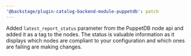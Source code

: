 ```yaml
---
'@backstage/plugin-catalog-backend-module-puppetdb': patch
---
```


Added `latest_report_status` parameter from the PuppetDB node api and added it as a tag to the nodes. The status is valuable information as it displays which nodes are compliant to your configuration and which ones are failing are making changes.
